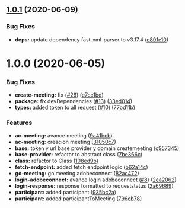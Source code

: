 ## [1.0.1](https://github.com/eclass/cev-providers/compare/v1.0.0...v1.0.1) (2020-06-09)


### Bug Fixes

* **deps:** update dependency fast-xml-parser to v3.17.4 ([e891e10](https://github.com/eclass/cev-providers/commit/e891e10da9bef30af2030ced1757085827ca737b))

# 1.0.0 (2020-06-05)


### Bug Fixes

* **create-meeting:** fix ([#26](https://github.com/eclass/cev-providers/issues/26)) ([e7cc1bd](https://github.com/eclass/cev-providers/commit/e7cc1bd848ecde8a40f45a53f22b58efc5a2079c))
* **package:** fix devDependencies ([#13](https://github.com/eclass/cev-providers/issues/13)) ([33ed014](https://github.com/eclass/cev-providers/commit/33ed01402b6bb732a5592d208b18738b430420f1))
* **types:** added token to all request ([#10](https://github.com/eclass/cev-providers/issues/10)) ([77bd11b](https://github.com/eclass/cev-providers/commit/77bd11b7f57798b5cd315742a266a3f91cf6288c))


### Features

* **ac-meeting:** avance meeting ([9a41bcb](https://github.com/eclass/cev-providers/commit/9a41bcbf4a137c055368a76b511c90f1a5ae5708))
* **ac-meeting:** creacion meeting ([31050c7](https://github.com/eclass/cev-providers/commit/31050c77196fa5a368150a9053bdd19c4d4381ce))
* **base:** token y url base provider y domain createmeeting ([c957345](https://github.com/eclass/cev-providers/commit/c957345564bcacd5c469087ae4a8a6180a8cb6e6))
* **base-provider:** refactor to abstract class ([7be366c](https://github.com/eclass/cev-providers/commit/7be366cc18d958f009ac37feb87b0782411a14fd))
* **class:** refactor to Class ([108ed9b](https://github.com/eclass/cev-providers/commit/108ed9bfdd5b6133e79ff6b8ffdd2637a7860dfe))
* **fetch-endpoint:** added fetch endpoint logic ([b62a14c](https://github.com/eclass/cev-providers/commit/b62a14c72b955ce74d7ba66e6dc798a990cee838))
* **go-meeting:** go meeting adobeconnect ([82ac472](https://github.com/eclass/cev-providers/commit/82ac4725d41d443fec36ef4e81b70039030b07fe))
* **login-adobeconnect:** avance login adobeconnect ([#8](https://github.com/eclass/cev-providers/issues/8)) ([2ea2062](https://github.com/eclass/cev-providers/commit/2ea2062f72a0e427f5dad6fbd180e4dabe7afcd3))
* **login-response:** response formatted to requeststatus ([2a69689](https://github.com/eclass/cev-providers/commit/2a69689126506a49cb9c3a31a249b3a917bb6b56))
* **participant:** added participant ([935bc2a](https://github.com/eclass/cev-providers/commit/935bc2a77d32e1f232afa32b7a61b06a52e7b56c))
* **participant:** added participantToMeeting ([796cb78](https://github.com/eclass/cev-providers/commit/796cb78a99be07ffc18a9cdba7f4ebdefd07dccd))
